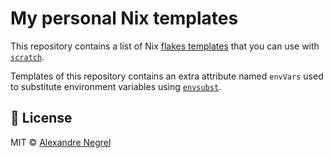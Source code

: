 # My personal Nix templates

This repository contains a list of Nix [flakes templates](https://nixos.org/manual/nix/unstable/command-ref/new-cli/nix3-flake-init.html#template-definitions)
that you can use with [`scratch`](https://github.com/negrel/scratch).

Templates of this repository contains an extra attribute named `envVars` used to substitute
environment variables using [`envsubst`](https://github.com/a8m/envsubst).

## :scroll: License

MIT © [Alexandre Negrel](https://www.negrel.dev/)
